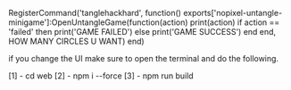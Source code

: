 <!-- Example how to use the export. -->

RegisterCommand('tanglehackhard', function()
  exports['nopixel-untangle-minigame']:OpenUntangleGame(function(action)
    print(action)
    if action == 'failed' then
      print('GAME FAILED')
    else
      print('GAME SUCCESS')
    end
  end, HOW MANY CIRCLES U WANT)
end)

if you change the UI make sure to open the terminal and do the following.

[1] - cd web
[2] - npm i --force
[3] - npm run build